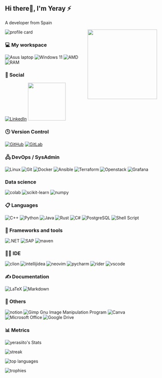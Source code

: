 <h2><strong>Hi there👋, I'm Yeray ⚡</strong></h2>

A developer from Spain

<img align='right' src="https://i.giphy.com/media/v1.Y2lkPTc5MGI3NjExNm00ZzYwZ3lic2l4a2p0NGxvMHAycGhkZms4MXcyODJnNnBmbmVpZyZlcD12MV9pbnRlcm5hbF9naWZfYnlfaWQmY3Q9Zw/bGgsc5mWoryfgKBx1u/giphy.gif" width="230">

![profile card](https://github-profile-summary-cards.vercel.app/api/cards/profile-details?username=yerasiito&theme=tokyonight)

### 💻 My workspace
![Asus laptop](https://img.shields.io/badge/asus%20laptop-000000?style=for-the-badge&logo=asus&logoColor=white)
![Windows 11](https://img.shields.io/badge/Dual_boot-Windows_11/Arch_Linux-%230079d5.svg?style=for-the-badge&logo=Windows%2011&logoColor=white)
![AMD](https://img.shields.io/badge/AMD-%20Ryzen_7_3700U-ED1C24?style=for-the-badge&logo=amd&logoColor=white)
![RAM](https://img.shields.io/badge/RAM-12GB-%230071C5.svg?&style=for-the-badge&logoColor=white)

### 💬 Social
[![LinkedIn](https://img.shields.io/badge/linkedin-%230077B5.svg?style=for-the-badge&logo=linkedin&logoColor=white)](https://www.linkedin.com/in/yerasiito/)
<a href="https://www.buymeacoffee.com/yerasiito"><img src="https://cdn.buymeacoffee.com/buttons/v2/default-red.png" width="125" ></a>

### 🕓 Version Control
[![GitHub](https://img.shields.io/badge/github-%23121011.svg?style=for-the-badge&logo=github&logoColor=white)](https://github.com/yerasiito/)
[![GitLab](https://img.shields.io/badge/gitlab-%23181717.svg?style=for-the-badge&logo=gitlab&logoColor=white)](https://code.fbi.h-da.de/yeray.lopezramirez)

### 🖧 DevOps / SysAdmin
![Linux](https://img.shields.io/badge/Linux-FCC624?style=for-the-badge&logo=linux&logoColor=black)
![Git](https://img.shields.io/badge/git-%23F05033.svg?style=for-the-badge&logo=git&logoColor=white)
![Docker](https://img.shields.io/badge/docker-%230db7ed.svg?style=for-the-badge&logo=docker&logoColor=white)
![Ansible](https://img.shields.io/badge/ansible-%231A1918.svg?style=for-the-badge&logo=ansible&logoColor=white)
![Terraform](https://img.shields.io/badge/terraform-%235835CC.svg?style=for-the-badge&logo=terraform&logoColor=white)
![Openstack](https://img.shields.io/badge/Openstack-D50C2D?style=for-the-badge&logo=openstack&logoColor=white)
![Grafana](https://img.shields.io/badge/grafana-%23F46800.svg?style=for-the-badge&logo=grafana&logoColor=white)

### Data science
![colab](https://img.shields.io/badge/Colab-F9AB00?style=for-the-badge&logo=googlecolab&color=525252)
![scikit-learn](https://img.shields.io/badge/scikit_learn-F7931E?style=for-the-badge&logo=scikit-learn&logoColor=white)
![numpy](https://img.shields.io/badge/Numpy-777BB4?style=for-the-badge&logo=numpy&logoColor=white)

### 📋 Languages
![C++](https://img.shields.io/badge/c++-%2300599C.svg?style=for-the-badge&logo=c%2B%2B&logoColor=white)
![Python](https://img.shields.io/badge/python-3670A0?style=for-the-badge&logo=python&logoColor=ffdd54)
![Java](https://img.shields.io/badge/java-%23ED8B00.svg?style=for-the-badge&logo=openjdk&logoColor=white)
![Rust](https://img.shields.io/badge/Rust-000000?style=for-the-badge&logo=rust&logoColor=white)
![C#](https://img.shields.io/badge/c%23-%23239120.svg?style=for-the-badge&logo=csharp&logoColor=white)
![PostgreSQL](https://img.shields.io/badge/postgres-%23316192.svg?style=for-the-badge&logo=postgresql&logoColor=white)
![Shell Script](https://img.shields.io/badge/shell_script-%23121011.svg?style=for-the-badge&logo=gnu-bash&logoColor=white)

### 🚀 Frameworks and tools
![.NET](https://img.shields.io/badge/.NET-512BD4?style=for-the-badge&logo=dotnet&logoColor=white)
![SAP](https://img.shields.io/badge/SAP-0FAAFF?style=for-the-badge&logo=sap&logoColor=white)
![maven](https://img.shields.io/badge/apache_maven-C71A36?style=for-the-badge&logo=apachemaven&logoColor=white)
### 👩‍💻 IDE
![clion](https://img.shields.io/badge/CLion-000000?style=for-the-badge&logo=clion&logoColor=white)
![intellijidea](https://img.shields.io/badge/IntelliJ_IDEA-000000.svg?style=for-the-badge&logo=intellij-idea&logoColor=white)
![neovim](https://img.shields.io/badge/NeoVim-%2357A143.svg?&style=for-the-badge&logo=neovim&logoColor=white)
![pycharm](https://img.shields.io/badge/PyCharm-000000.svg?&style=for-the-badge&logo=PyCharm&logoColor=white)
![rider](https://img.shields.io/badge/Rider-000000?style=for-the-badge&logo=Rider&logoColor=white)
![vscode](https://img.shields.io/badge/VSCode-0078D4?style=for-the-badge&logo=visual%20studio%20code&logoColor=white)

### ✍️ Documentation
![LaTeX](https://img.shields.io/badge/latex-%23008080.svg?style=for-the-badge&logo=latex&logoColor=white)
![Markdown](https://img.shields.io/badge/markdown-%23000000.svg?style=for-the-badge&logo=markdown&logoColor=white)
### 🥅 Others
![notion](https://img.shields.io/badge/Notion-000000?style=for-the-badge&logo=notion&logoColor=white)
![Gimp Gnu Image Manipulation Program](https://img.shields.io/badge/Gimp-657D8B?style=for-the-badge&logo=gimp&logoColor=FFFFFF)
![Canva](https://img.shields.io/badge/Canva-%2300C4CC.svg?style=for-the-badge&logo=Canva&logoColor=white)
![Microsoft Office](https://img.shields.io/badge/Microsoft_Office-D83B01?style=for-the-badge&logo=microsoft-office&logoColor=white)
![Google Drive](https://img.shields.io/badge/Google%20Drive-4285F4?style=for-the-badge&logo=googledrive&logoColor=white)

### 📊 Metrics
![yerasiito's Stats](https://github-readme-stats.vercel.app/api?username=yerasiito&theme=vue-dark&show_icons=true&hide_border=true&count_private=true)

![streak](https://github-readme-streak-stats.herokuapp.com/?user=yerasiito&theme=vue-dark&show_icons=true&hide_border=true)

![top languages](https://github-readme-stats.vercel.app/api/top-langs/?username=yerasiito&theme=vue-dark&show_icons=true&hide_border=true)

![trophies](https://github-profile-trophy.vercel.app/?username=yerasiito&theme=vue-dark&show_icons=true&hide_border=true)